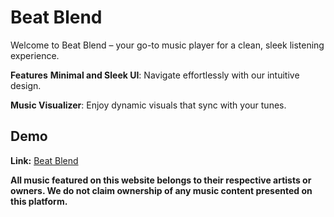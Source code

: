 
# Beat Blend

Welcome to Beat Blend – your go-to music player for a clean, sleek listening experience.

**Features**
**Minimal and Sleek UI**: Navigate effortlessly with our intuitive design.

**Music Visualizer**: Enjoy dynamic visuals that sync with your tunes.


## Demo

**Link:**
[Beat Blend ](https://algoture.github.io/Beat-Blend/)


**All music featured on this website belongs to their respective artists or owners. We do not claim ownership of any music content presented on this platform.**


